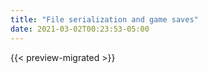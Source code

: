 ```yaml
---
title: "File serialization and game saves"
date: 2021-03-02T00:23:53-05:00
---
```


{{< preview-migrated >}}

